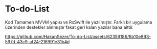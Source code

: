# To-do-List

Kod Tamamen MVVM yapısı ve RxSwift ile yazılmıştır.
Farklı bir uygulama üzerinden destekler alınmıştır fakat geri kalan yazılar bana aittir.



https://github.com/HakanSezer/To-do-List/assets/62359186/8b10e893-597d-43c9-af24-216991e31b4d

